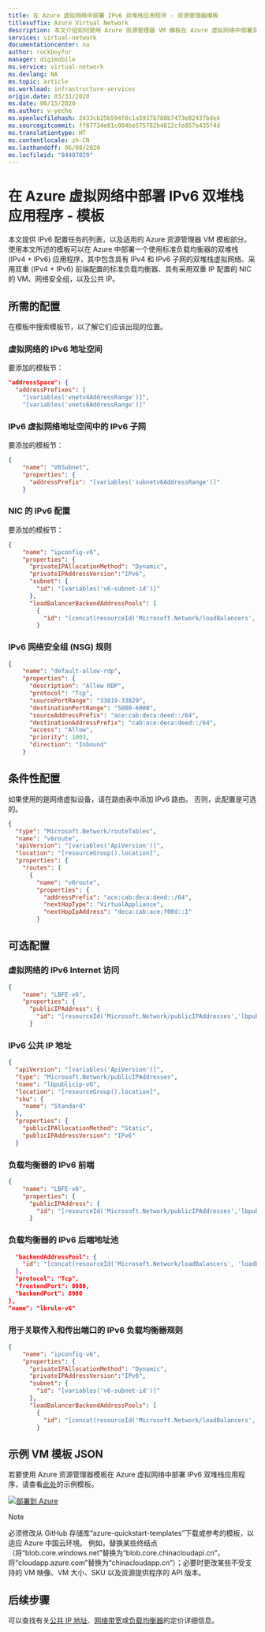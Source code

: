 ```yaml
---
title: 在 Azure 虚拟网络中部署 IPv6 双堆栈应用程序 - 资源管理器模板
titlesuffix: Azure Virtual Network
description: 本文介绍如何使用 Azure 资源管理器 VM 模板在 Azure 虚拟网络中部署具有标准负载均衡器的 IPv6 双堆栈应用程序。
services: virtual-network
documentationcenter: na
author: rockboyfor
manager: digimobile
ms.service: virtual-network
ms.devlang: NA
ms.topic: article
ms.workload: infrastructure-services
origin.date: 03/31/2020
ms.date: 06/15/2020
ms.author: v-yeche
ms.openlocfilehash: 2433cb25b594f8c1a5937b788b7473e02437bde6
ms.sourcegitcommit: ff67734e01c004be575782b4812cfe857e435f4d
ms.translationtype: HT
ms.contentlocale: zh-CN
ms.lasthandoff: 06/08/2020
ms.locfileid: "84487029"
---
```

# <a name="deploy-an-ipv6-dual-stack-application-in-azure-virtual-network---template"></a>在 Azure 虚拟网络中部署 IPv6 双堆栈应用程序 - 模板

本文提供 IPv6 配置任务的列表，以及适用的 Azure 资源管理器 VM 模板部分。 使用本文所述的模板可以在 Azure 中部署一个使用标准负载均衡器的双堆栈 (IPv4 + IPv6) 应用程序，其中包含具有 IPv4 和 IPv6 子网的双堆栈虚拟网络、采用双重 (IPv4 + IPv6) 前端配置的标准负载均衡器、具有采用双重 IP 配置的 NIC 的 VM、网络安全组，以及公共 IP。 

## <a name="required-configurations"></a>所需的配置

在模板中搜索模板节，以了解它们应该出现的位置。

### <a name="ipv6-addressspace-for-the-virtual-network"></a>虚拟网络的 IPv6 地址空间

要添加的模板节：

```JSON
"addressSpace": {
  "addressPrefixes": [
    "[variables('vnetv4AddressRange')]",
    "[variables('vnetv6AddressRange')]"    
```

### <a name="ipv6-subnet-within-the-ipv6-virtual-network-addressspace"></a>IPv6 虚拟网络地址空间中的 IPv6 子网

要添加的模板节：
```JSON
{
    "name": "V6Subnet",
    "properties": {
      "addressPrefix": "[variables('subnetv6AddressRange')]"
    }

```

### <a name="ipv6-configuration-for-the-nic"></a>NIC 的 IPv6 配置

要添加的模板节：
```JSON
{
    "name": "ipconfig-v6",
    "properties": {
      "privateIPAllocationMethod": "Dynamic",
      "privateIPAddressVersion":"IPv6",
      "subnet": {
        "id": "[variables('v6-subnet-id')]"
      },
      "loadBalancerBackendAddressPools": [
        {
          "id": "[concat(resourceId('Microsoft.Network/loadBalancers','loadBalancer'),'/backendAddressPools/LBBAP-v6')]"
        }
```

### <a name="ipv6-network-security-group-nsg-rules"></a>IPv6 网络安全组 (NSG) 规则

```JSON
{
    "name": "default-allow-rdp",
    "properties": {
      "description": "Allow RDP",
      "protocol": "Tcp",
      "sourcePortRange": "33819-33829",
      "destinationPortRange": "5000-6000",
      "sourceAddressPrefix": "ace:cab:deca:deed::/64",
      "destinationAddressPrefix": "cab:ace:deca:deed::/64",
      "access": "Allow",
      "priority": 1003,
      "direction": "Inbound"
    }
```

## <a name="conditional-configuration"></a>条件性配置

如果使用的是网络虚拟设备，请在路由表中添加 IPv6 路由。 否则，此配置是可选的。

```JSON
{
  "type": "Microsoft.Network/routeTables",
  "name": "v6route",
  "apiVersion": "[variables('ApiVersion')]",
  "location": "[resourceGroup().location]",
  "properties": {
    "routes": [
      {
        "name": "v6route",
        "properties": {
          "addressPrefix": "ace:cab:deca:deed::/64",
          "nextHopType": "VirtualAppliance",
          "nextHopIpAddress": "deca:cab:ace:f00d::1"
        }
```

## <a name="optional-configuration"></a>可选配置

### <a name="ipv6-internet-access-for-the-virtual-network"></a>虚拟网络的 IPv6 Internet 访问

```JSON
{
    "name": "LBFE-v6",
    "properties": {
      "publicIPAddress": {
        "id": "[resourceId('Microsoft.Network/publicIPAddresses','lbpublicip-v6')]"
      }
```

### <a name="ipv6-public-ip-addresses"></a>IPv6 公共 IP 地址

```JSON
{
  "apiVersion": "[variables('ApiVersion')]",
  "type": "Microsoft.Network/publicIPAddresses",
  "name": "lbpublicip-v6",
  "location": "[resourceGroup().location]",
  "sku": {
    "name": "Standard"
  },
  "properties": {
    "publicIPAllocationMethod": "Static",
    "publicIPAddressVersion": "IPv6"
  }
```

### <a name="ipv6-front-end-for-load-balancer"></a>负载均衡器的 IPv6 前端

```JSON
{
    "name": "LBFE-v6",
    "properties": {
      "publicIPAddress": {
        "id": "[resourceId('Microsoft.Network/publicIPAddresses','lbpublicip-v6')]"
      }
```

### <a name="ipv6-back-end-address-pool-for-load-balancer"></a>负载均衡器的 IPv6 后端地址池

```JSON
  "backendAddressPool": {
    "id": "[concat(resourceId('Microsoft.Network/loadBalancers', 'loadBalancer'), '/backendAddressPools/LBBAP-v6')]"
  },
  "protocol": "Tcp",
  "frontendPort": 8080,
  "backendPort": 8080
},
"name": "lbrule-v6"
```

### <a name="ipv6-load-balancer-rules-to-associate-incoming-and-outgoing-ports"></a>用于关联传入和传出端口的 IPv6 负载均衡器规则

```JSON
{
    "name": "ipconfig-v6",
    "properties": {
      "privateIPAllocationMethod": "Dynamic",
      "privateIPAddressVersion":"IPv6",
      "subnet": {
        "id": "[variables('v6-subnet-id')]"
      },
      "loadBalancerBackendAddressPools": [
        {
          "id": "[concat(resourceId('Microsoft.Network/loadBalancers','loadBalancer'),'/backendAddressPools/LBBAP-v6')]"
        }
```

## <a name="sample-vm-template-json"></a>示例 VM 模板 JSON
若要使用 Azure 资源管理器模板在 Azure 虚拟网络中部署 IPv6 双堆栈应用程序，请查看[此处](https://github.com/Azure/azure-quickstart-templates/tree/master/ipv6-in-vnet-StdLB/)的示例模板。

<!--URL CORRECT ON ipv6-in-vnet-StdLB-->

[![部署到 Azure](http://azuredeploy.net/deploybutton.png)](https://portal.azure.cn/#create/Microsoft.Template/uri/https%3a%2f%2fraw.githubusercontent.com%2fAzure%2fazure-quickstart-templates%2fmaster%2fipv6-in-vnet-StdLB%2fazuredeploy.json)

> [!NOTE]
> 必须修改从 GitHub 存储库“azure-quickstart-templates”下载或参考的模板，以适应 Azure 中国云环境。 例如，替换某些终结点（将“blob.core.windows.net”替换为“blob.core.chinacloudapi.cn”，将“cloudapp.azure.com”替换为“chinacloudapp.cn”）；必要时更改某些不受支持的 VM 映像、VM 大小、SKU 以及资源提供程序的 API 版本。

## <a name="next-steps"></a>后续步骤

可以查找有关[公共 IP 地址](https://www.azure.cn/pricing/details/ip-addresses/)、[网络带宽](https://www.azure.cn/pricing/details/data-transfer/)或[负载均衡器](https://www.azure.cn/pricing/details/load-balancer/)的定价详细信息。

<!-- Update_Description: update meta properties, wording update, update link -->